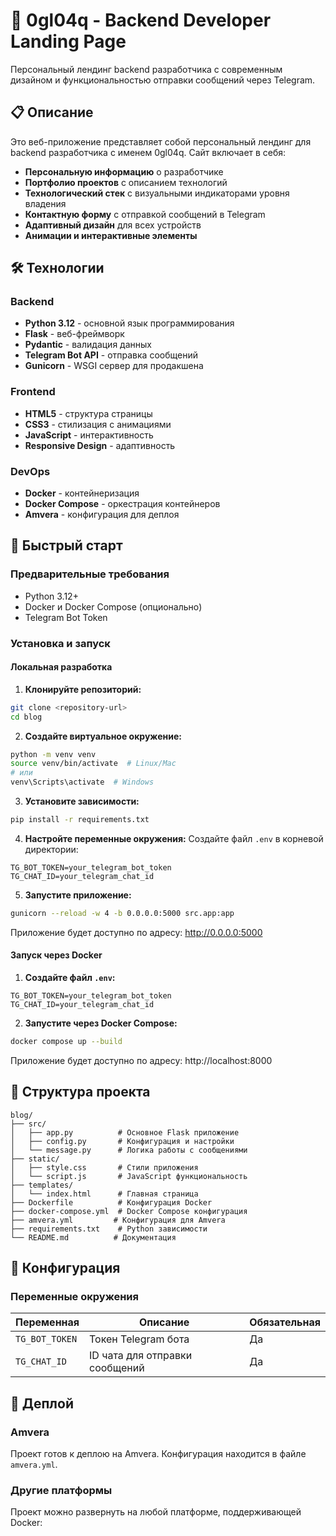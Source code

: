 # 🚀 0gl04q - Backend Developer Landing Page

Персональный лендинг backend разработчика с современным дизайном и функциональностью отправки сообщений через Telegram.

## 📋 Описание

Это веб-приложение представляет собой персональный лендинг для backend разработчика с именем 0gl04q. Сайт включает в себя:

- **Персональную информацию** о разработчике
- **Портфолио проектов** с описанием технологий
- **Технологический стек** с визуальными индикаторами уровня владения
- **Контактную форму** с отправкой сообщений в Telegram
- **Адаптивный дизайн** для всех устройств
- **Анимации и интерактивные элементы**

## 🛠️ Технологии

### Backend
- **Python 3.12** - основной язык программирования
- **Flask** - веб-фреймворк
- **Pydantic** - валидация данных
- **Telegram Bot API** - отправка сообщений
- **Gunicorn** - WSGI сервер для продакшена

### Frontend
- **HTML5** - структура страницы
- **CSS3** - стилизация с анимациями
- **JavaScript** - интерактивность
- **Responsive Design** - адаптивность

### DevOps
- **Docker** - контейнеризация
- **Docker Compose** - оркестрация контейнеров
- **Amvera** - конфигурация для деплоя

## 🚀 Быстрый старт

### Предварительные требования

- Python 3.12+
- Docker и Docker Compose (опционально)
- Telegram Bot Token

### Установка и запуск

#### Локальная разработка

1. **Клонируйте репозиторий:**
```bash
git clone <repository-url>
cd blog
```

2. **Создайте виртуальное окружение:**
```bash
python -m venv venv
source venv/bin/activate  # Linux/Mac
# или
venv\Scripts\activate  # Windows
```

3. **Установите зависимости:**
```bash
pip install -r requirements.txt
```

4. **Настройте переменные окружения:**
Создайте файл `.env` в корневой директории:
```env
TG_BOT_TOKEN=your_telegram_bot_token
TG_CHAT_ID=your_telegram_chat_id
```

5. **Запустите приложение:**
```bash
gunicorn --reload -w 4 -b 0.0.0.0:5000 src.app:app
```

Приложение будет доступно по адресу: http://0.0.0.0:5000

#### Запуск через Docker

1. **Создайте файл `.env`:**
```env
TG_BOT_TOKEN=your_telegram_bot_token
TG_CHAT_ID=your_telegram_chat_id
```

2. **Запустите через Docker Compose:**
```bash
docker compose up --build
```

Приложение будет доступно по адресу: http://localhost:8000

## 📁 Структура проекта

```
blog/
├── src/
│   ├── app.py          # Основное Flask приложение
│   ├── config.py       # Конфигурация и настройки
│   └── message.py      # Логика работы с сообщениями
├── static/
│   ├── style.css       # Стили приложения
│   └── script.js       # JavaScript функциональность
├── templates/
│   └── index.html      # Главная страница
├── Dockerfile          # Конфигурация Docker
├── docker-compose.yml  # Docker Compose конфигурация
├── amvera.yml         # Конфигурация для Amvera
├── requirements.txt    # Python зависимости
└── README.md          # Документация
```

## 🔧 Конфигурация

### Переменные окружения

| Переменная | Описание | Обязательная |
|------------|----------|--------------|
| `TG_BOT_TOKEN` | Токен Telegram бота | Да |
| `TG_CHAT_ID` | ID чата для отправки сообщений | Да |

## 🚀 Деплой

### Amvera

Проект готов к деплою на Amvera. Конфигурация находится в файле `amvera.yml`.

### Другие платформы

Проект можно развернуть на любой платформе, поддерживающей Docker:
